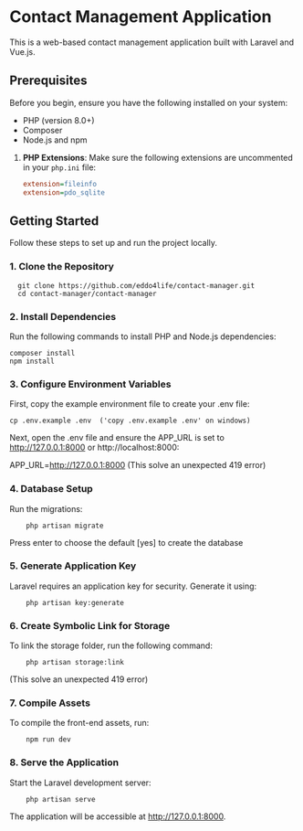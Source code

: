# Contact Management Application

This is a web-based contact management application built with Laravel and Vue.js.

## Prerequisites

Before you begin, ensure you have the following installed on your system:
- PHP (version 8.0+)
- Composer
- Node.js and npm

1. **PHP Extensions**:
   Make sure the following extensions are uncommented in your `php.ini` file:

   ```ini
   extension=fileinfo
   extension=pdo_sqlite

## Getting Started

Follow these steps to set up and run the project locally.


### 1. Clone the Repository

      git clone https://github.com/eddo4life/contact-manager.git
      cd contact-manager/contact-manager

### 2. Install Dependencies
Run the following commands to install PHP and Node.js dependencies:

    composer install
    npm install

### 3. Configure Environment Variables
First, copy the example environment file to create your .env file:

    cp .env.example .env  ('copy .env.example .env' on windows) 
Next, open the .env file and ensure the APP_URL is set to http://127.0.0.1:8000 or http://localhost:8000:

APP_URL=http://127.0.0.1:8000
(This solve an unexpected 419 error)

### 4. Database Setup
Run the migrations:

        php artisan migrate

Press enter to choose the default [yes] to create the database

### 5. Generate Application Key
Laravel requires an application key for security. Generate it using:

        php artisan key:generate

### 6. Create Symbolic Link for Storage
To link the storage folder, run the following command:

        php artisan storage:link

(This solve an unexpected 419 error)

### 7. Compile Assets
To compile the front-end assets, run:

        npm run dev

### 8. Serve the Application
Start the Laravel development server:

        php artisan serve

The application will be accessible at http://127.0.0.1:8000.
